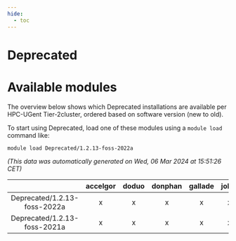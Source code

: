 ```yaml
---
hide:
  - toc
---
```


Deprecated
==========

# Available modules


The overview below shows which Deprecated installations are available per HPC-UGent Tier-2cluster, ordered based on software version (new to old).

To start using Deprecated, load one of these modules using a `module load` command like:

```shell
module load Deprecated/1.2.13-foss-2022a
```

*(This data was automatically generated on Wed, 06 Mar 2024 at 15:51:26 CET)*  

| |accelgor|doduo|donphan|gallade|joltik|skitty|
| :---: | :---: | :---: | :---: | :---: | :---: | :---: |
|Deprecated/1.2.13-foss-2022a|x|x|x|x|x|x|
|Deprecated/1.2.13-foss-2021a|x|x|x|x|x|x|

